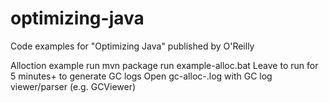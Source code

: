 # optimizing-java
Code examples for "Optimizing Java" published by O'Reilly

Alloction example
run mvn package
run example-alloc.bat
Leave to run for 5 minutes+ to generate GC logs
Open gc-alloc-.log with GC log viewer/parser (e.g. GCViewer)